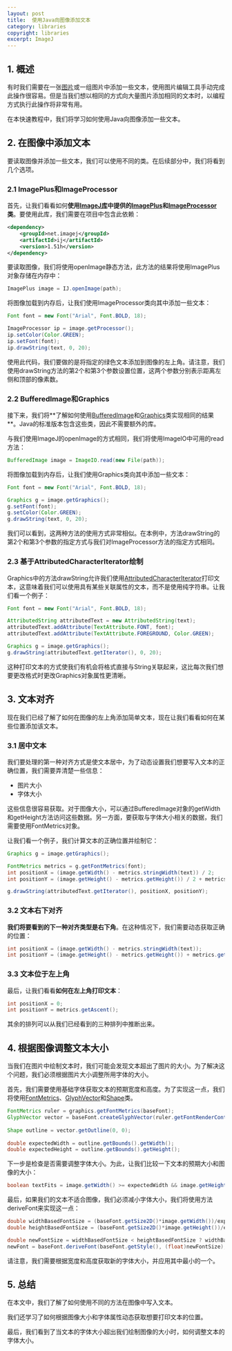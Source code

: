 ```yaml
---
layout: post
title:  使用Java向图像添加文本
category: libraries
copyright: libraries
excerpt: ImageJ
---
```


## 1. 概述

有时我们需要在一张[图片](https://www.baeldung.com/java-images)或一组图片中添加一些文本，使用图片编辑工具手动完成此操作很容易。但是当我们想以相同的方式向大量图片添加相同的文本时，以编程方式执行此操作将非常有用。

在本快速教程中，我们将学习如何使用Java向图像添加一些文本。

## 2. 在图像中添加文本

要读取图像并添加一些文本，我们可以使用不同的类。在后续部分中，我们将看到几个选项。

### 2.1 ImagePlus和ImageProcessor

首先，让我们看看如何**使用[ImageJ库](https://imagej.nih.gov/ij/developer/api/index.html)中提供的[ImagePlus](https://imagej.net/ij/source/ij/ImagePlus)和[ImageProcessor](https://imagej.nih.gov/ij/developer/api/ij/ij/process/ImageProcessor.html)类**。要使用此库，我们需要在项目中包含此依赖：

```xml
<dependency>
    <groupId>net.imagej</groupId>
    <artifactId>ij</artifactId>
    <version>1.51h</version>
</dependency>
```

要读取图像，我们将使用openImage静态方法，此方法的结果将使用ImagePlus对象存储在内存中：

```java
ImagePlus image = IJ.openImage(path);
```

将图像加载到内存后，让我们使用ImageProcessor类向其中添加一些文本：

```java
Font font = new Font("Arial", Font.BOLD, 18);

ImageProcessor ip = image.getProcessor();
ip.setColor(Color.GREEN);
ip.setFont(font);
ip.drawString(text, 0, 20);
```

使用此代码，我们要做的是将指定的绿色文本添加到图像的左上角。请注意，我们使用drawString方法的第2个和第3个参数设置位置，这两个参数分别表示距离左侧和顶部的像素数。

### 2.2 BufferedImage和Graphics

接下来，我们将**了解如何使用[BufferedImage](https://docs.oracle.com/en/java/javase/21/docs/api/java.desktop/java/awt/image/BufferedImage.html)和[Graphics](https://docs.oracle.com/en/java/javase/21/docs/api/java.desktop/java/awt/Graphics.html#drawString(java.text.AttributedCharacterIterator,int,int))类实现相同的结果**。Java的标准版本包含这些类，因此不需要额外的库。

与我们使用ImageJ的openImage的方式相同，我们将使用ImageIO中可用的read方法：

```java
BufferedImage image = ImageIO.read(new File(path));
```

将图像加载到内存后，让我们使用Graphics类向其中添加一些文本：

```java
Font font = new Font("Arial", Font.BOLD, 18);

Graphics g = image.getGraphics();
g.setFont(font);
g.setColor(Color.GREEN);
g.drawString(text, 0, 20);
```

我们可以看到，这两种方法的使用方式非常相似。在本例中，方法drawString的第2个和第3个参数的指定方式与我们对ImageProcessor方法的指定方式相同。

### 2.3 基于AttributedCharacterIterator绘制

Graphics中的方法drawString允许我们使用[AttributedCharacterIterator](https://docs.oracle.com/en/java/javase/21/docs/api/java.base/java/text/AttributedCharacterIterator.html)打印文本，这意味着我们可以使用具有某些关联属性的文本，而不是使用纯字符串。让我们看一个例子：

```java
Font font = new Font("Arial", Font.BOLD, 18);

AttributedString attributedText = new AttributedString(text);
attributedText.addAttribute(TextAttribute.FONT, font);
attributedText.addAttribute(TextAttribute.FOREGROUND, Color.GREEN);

Graphics g = image.getGraphics();
g.drawString(attributedText.getIterator(), 0, 20);
```

这种打印文本的方式使我们有机会将格式直接与String关联起来，这比每次我们想要更改格式时更改Graphics对象属性更清晰。

## 3. 文本对齐

现在我们已经了解了如何在图像的左上角添加简单文本，现在让我们看看如何在某些位置添加该文本。

### 3.1 居中文本

我们要处理的第一种对齐方式是使文本居中，为了动态设置我们想要写入文本的正确位置，我们需要弄清楚一些信息：

- 图片大小
- 字体大小

这些信息很容易获取。对于图像大小，可以通过BufferedImage对象的getWidth和getHeight方法访问这些数据。另一方面，要获取与字体大小相关的数据，我们需要使用FontMetrics对象。

让我们看一个例子，我们计算文本的正确位置并绘制它：

```java
Graphics g = image.getGraphics();

FontMetrics metrics = g.getFontMetrics(font);
int positionX = (image.getWidth() - metrics.stringWidth(text)) / 2;
int positionY = (image.getHeight() - metrics.getHeight()) / 2 + metrics.getAscent();

g.drawString(attributedText.getIterator(), positionX, positionY);
```

### 3.2 文本右下对齐

**我们将要看到的下一种对齐类型是右下角**。在这种情况下，我们需要动态获取正确的位置：

```java
int positionX = (image.getWidth() - metrics.stringWidth(text));
int positionY = (image.getHeight() - metrics.getHeight()) + metrics.getAscent();
```

### 3.3 文本位于左上角

最后，让我们看看**如何在左上角打印文本**：

```java
int positionX = 0;
int positionY = metrics.getAscent();
```

其余的排列可以从我们已经看到的三种排列中推断出来。

## 4. 根据图像调整文本大小

当我们在图片中绘制文本时，我们可能会发现文本超出了图片的大小。为了解决这个问题，我们必须根据图片大小调整所用字体的大小。

首先，我们需要使用基础字体获取文本的预期宽度和高度。为了实现这一点，我们将使用[FontMetrics](https://docs.oracle.com/en/java/javase/21/docs/api/java.desktop/java/awt/FontMetrics.html)、[GlyphVector](https://docs.oracle.com/en/java/javase/21/docs/api/java.desktop/java/awt/font/GlyphVector.html)和[Shape](https://docs.oracle.com/en/java/javase/21/docs/api/java.desktop/java/awt/Shape.html)类。

```java
FontMetrics ruler = graphics.getFontMetrics(baseFont);
GlyphVector vector = baseFont.createGlyphVector(ruler.getFontRenderContext(), text);
    
Shape outline = vector.getOutline(0, 0);
    
double expectedWidth = outline.getBounds().getWidth();
double expectedHeight = outline.getBounds().getHeight();
```

下一步是检查是否需要调整字体大小。为此，让我们比较一下文本的预期大小和图像的大小：

```java
boolean textFits = image.getWidth() >= expectedWidth && image.getHeight() >= expectedHeight;
```

最后，如果我们的文本不适合图像，我们必须减小字体大小，我们将使用方法deriveFont来实现这一点：

```java
double widthBasedFontSize = (baseFont.getSize2D()*image.getWidth())/expectedWidth;
double heightBasedFontSize = (baseFont.getSize2D()*image.getHeight())/expectedHeight;

double newFontSize = widthBasedFontSize < heightBasedFontSize ? widthBasedFontSize : heightBasedFontSize;
newFont = baseFont.deriveFont(baseFont.getStyle(), (float)newFontSize);
```

请注意，我们需要根据宽度和高度获取新的字体大小，并应用其中最小的一个。

## 5. 总结

在本文中，我们了解了如何使用不同的方法在图像中写入文本。

我们还学习了如何根据图像大小和字体属性动态获取想要打印文本的位置。

最后，我们看到了当文本的字体大小超出我们绘制图像的大小时，如何调整文本的字体大小。
